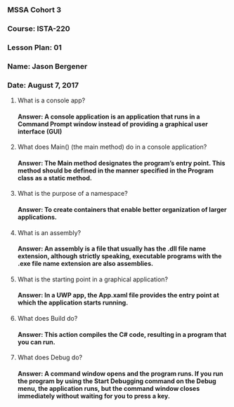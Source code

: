 ### MSSA Cohort 3
### Course: ISTA-220
### Lesson Plan: 01
### Name: Jason Bergener
### Date: August 7, 2017

1. What is a console app?
    #### Answer: A console application is an application that runs in a Command Prompt window instead of providing a graphical user interface (GUI)
1. What does Main() (the main method) do in a console application?
    #### Answer: The Main method designates the program’s entry point. This method should be defined in the manner specified in the Program class as a static method.
1. What is the purpose of a namespace?
    #### Answer: To create containers that enable better organization of larger applications.
1. What is an assembly?
    #### Answer: An assembly is a file that usually has the .dll file name extension, although strictly speaking, executable programs with the .exe file name extension are also assemblies.
1. What is the starting point in a graphical application?
    #### Answer: In a UWP app, the App.xaml file provides the entry point at which the application starts running.
1. What does Build do?
    #### Answer: This action compiles the C# code, resulting in a program that you can run.
1. What does Debug do?
    #### Answer: A command window opens and the program runs. If you run the program by using the Start Debugging command on the Debug menu, the application runs, but the command window closes immediately without waiting for you to press a key.


